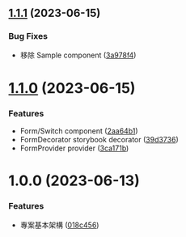 ## [1.1.1](https://github.com/boruei-chen/react-hook-form-materials/compare/v1.1.0...v1.1.1) (2023-06-15)


### Bug Fixes

* 移除 Sample component ([3a978f4](https://github.com/boruei-chen/react-hook-form-materials/commit/3a978f41b60919af736c47e4e85dbff35f1b6176))

# [1.1.0](https://github.com/boruei-chen/react-hook-form-materials/compare/v1.0.0...v1.1.0) (2023-06-15)


### Features

* Form/Switch component ([2aa64b1](https://github.com/boruei-chen/react-hook-form-materials/commit/2aa64b19d56127356643430c3b2c83d3b0def525))
* FormDecorator storybook decorator ([39d3736](https://github.com/boruei-chen/react-hook-form-materials/commit/39d3736497275eceafce3a43f67581cddd130610))
* FormProvider provider ([3ca171b](https://github.com/boruei-chen/react-hook-form-materials/commit/3ca171b0991fb7e4edcf90c862330a125fa50813))

# 1.0.0 (2023-06-13)


### Features

* 專案基本架構 ([018c456](https://github.com/boruei-chen/react-hook-form-materials/commit/018c456f3544d50e70d02a31f51a42c80796ed78))

